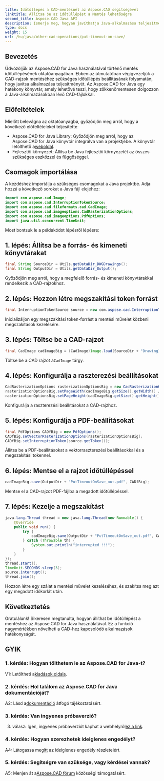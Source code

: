 ```yaml
---
title: Időtúllépés a CAD-mentésnél az Aspose.CAD segítségével
linktitle: Állítsa be az időtúllépést a Mentés lehetőségre
second_title: Aspose.CAD Java API
description: Ismerje meg, hogyan javíthatja Java-alkalmazása teljesítményét az Aspose.CAD segítségével. Tegyen időtúllépést a CAD-rajzok mentésére. Kövesse lépésenkénti útmutatónkat.
type: docs
weight: 15
url: /hu/java/other-cad-operations/put-timeout-on-save/
---
```

## Bevezetés

Üdvözöljük az Aspose.CAD for Java használatával történő mentés időtúllépésének oktatóanyagában. Ebben az útmutatóban végigvezetjük a CAD-rajzok mentéséhez szükséges időtúllépés beállításának folyamatán, hogy javítsa alkalmazása teljesítményét. Az Aspose.CAD for Java egy hatékony könyvtár, amely lehetővé teszi, hogy zökkenőmentesen dolgozzon a Java-alkalmazásokban lévő CAD-fájlokkal.

## Előfeltételek

Mielőtt belevágna az oktatóanyagba, győződjön meg arról, hogy a következő előfeltételeket teljesítette:
-  Aspose.CAD for Java Library: Győződjön meg arról, hogy az Aspose.CAD for Java könyvtár integrálva van a projektjébe. A könyvtár letölthető a[weboldal](https://releases.aspose.com/cad/java/).
- Fejlesztői környezet: Állítsa be Java fejlesztői környezetét az összes szükséges eszközzel és függőséggel.

## Csomagok importálása

A kezdéshez importálja a szükséges csomagokat a Java projektbe. Adja hozzá a következő sorokat a Java fájl elejéhez:

```java
import com.aspose.cad.Image;
import com.aspose.cad.InterruptionTokenSource;
import com.aspose.cad.fileformats.cad.CadImage;
import com.aspose.cad.imageoptions.CadRasterizationOptions;
import com.aspose.cad.imageoptions.PdfOptions;
import java.util.concurrent.TimeUnit;
```

Most bontsuk le a példakódot lépésről lépésre:

## 1. lépés: Állítsa be a forrás- és kimeneti könyvtárakat

```java
final String SourceDir = Utils.getDataDir_DWGDrawings();
final String OutputDir = Utils.getDataDir_Output();
```

Győződjön meg arról, hogy a megfelelő forrás- és kimeneti könyvtárakkal rendelkezik a CAD-rajzokhoz.

## 2. lépés: Hozzon létre megszakítási token forrást

```java
final InterruptionTokenSource source = new com.aspose.cad.InterruptionTokenSource();
```

Inicializáljon egy megszakítási token-forrást a mentési művelet közbeni megszakítások kezelésére.

## 3. lépés: Töltse be a CAD-rajzot

```java
final CadImage cadImageBig = (CadImage)Image.load(SourceDir + "Drawing11.dwg");
```

 Töltse be a CAD rajzot a`CadImage` tárgy.

## 4. lépés: Konfigurálja a raszterezési beállításokat

```java
CadRasterizationOptions rasterizationOptionsBig = new CadRasterizationOptions();
rasterizationOptionsBig.setPageWidth(cadImageBig.getSize().getWidth() / 2);
rasterizationOptionsBig.setPageHeight(cadImageBig.getSize().getHeight() / 2);
```

Konfigurálja a raszterezési beállításokat a CAD-rajzhoz.

## 5. lépés: Konfigurálja a PDF-beállításokat

```java
final PdfOptions CADfBig = new PdfOptions();
CADfBig.setVectorRasterizationOptions(rasterizationOptionsBig);
CADfBig.setInterruptionToken(source.getToken());
```

Állítsa be a PDF-beállításokat a vektorraszterezési beállításokkal és a megszakítási tokennel.

## 6. lépés: Mentse el a rajzot időtúllépéssel

```java
cadImageBig.save(OutputDir + "PutTimeoutOnSave_out.pdf", CADfBig);
```

Mentse el a CAD-rajzot PDF-fájlba a megadott időtúllépéssel.

## 7. lépés: Kezelje a megszakítást

```java
java.lang.Thread thread = new java.lang.Thread(new Runnable() {
    @Override
    public void run() {
        try {
            cadImageBig.save(OutputDir + "PutTimeoutOnSave_out.pdf", CADfBig);
        } catch (Throwable th) {
            System.out.println("interrupted !!!");
        }
    }
});
thread.start();
TimeUnit.SECONDS.sleep(3);
source.interrupt();
thread.join();
```

Hozzon létre egy szálat a mentési művelet kezeléséhez, és szakítsa meg azt egy megadott időkorlát után.

## Következtetés

Gratulálunk! Sikeresen megtanulta, hogyan állíthat be időtúllépést a mentéshez az Aspose.CAD for Java használatával. Ez a funkció nagymértékben növelheti a CAD-hez kapcsolódó alkalmazások hatékonyságát.

## GYIK

### 1. kérdés: Hogyan tölthetem le az Aspose.CAD for Java-t?

 V1: Letöltheti a[kiadások oldala](https://releases.aspose.com/cad/java/).

### 2. kérdés: Hol találom az Aspose.CAD for Java dokumentációját?

 A2: Lásd a[dokumentáció](https://reference.aspose.com/cad/java/) átfogó tájékoztatásért.

### 3. kérdés: Van ingyenes próbaverzió?

3. válasz: Igen, ingyenes próbaverziót kaphat a webhelyről[ez a link](https://releases.aspose.com/).

### 4. kérdés: Hogyan szerezhetek ideiglenes engedélyt?

 A4: Látogassa meg[itt](https://purchase.aspose.com/temporary-license/) az ideiglenes engedély részleteiért.

### 5. kérdés: Segítségre van szüksége, vagy kérdései vannak?

 A5: Menjen át a[Aspose.CAD fórum](https://forum.aspose.com/c/cad/19) közösségi támogatásért.